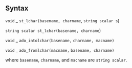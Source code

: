 ## Syntax

`void`<span class="nowrap"> _ `st_lchar(basename, charname`,
`string scalar s`)

`string scalar st_lchar(basename, charname`)

`void`<span class="nowrap"> _ `ado_intolchar(basename,`
`charname, macname)`

`void`<span class="nowrap"> _ `ado_fromlchar(macname,`
`basename, charname)`

where `basename`, `charname`, and `macname` are `string scalar`.
